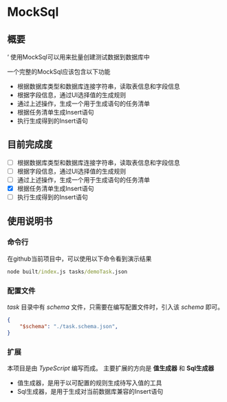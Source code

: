 # MockSql

## 概要
‘
使用MockSql可以用来批量创建测试数据到数据库中

一个完整的MockSql应该包含以下功能

* 根据数据库类型和数据库连接字符串，读取表信息和字段信息
* 根据字段信息，通过UI选择值的生成规则
* 通过上述操作，生成一个用于生成语句的任务清单
* 根据任务清单生成Insert语句
* 执行生成得到的Insert语句

## 目前完成度

* [ ] 根据数据库类型和数据库连接字符串，读取表信息和字段信息
* [ ] 根据字段信息，通过UI选择值的生成规则
* [ ] 通过上述操作，生成一个用于生成语句的任务清单
* [x] 根据任务清单生成Insert语句
* [ ] 执行生成得到的Insert语句

## 使用说明书

### 命令行

在github当前项目中，可以使用以下命令看到演示结果

```cmd
node built/index.js tasks/demoTask.json
```

### 配置文件

*task* 目录中有 *schema* 文件，只需要在编写配置文件时，引入该 *schema* 即可。

```json
{
    "$schema": "./task.schema.json",
}
```

### 扩展

本项目是由 *TypeScript* 编写而成。
主要扩展的方向是 **值生成器** 和 **Sql生成器**

* 值生成器，是用于以可配置的规则生成待写入值的工具
* Sql生成器，是用于生成对当前数据库兼容的Insert语句